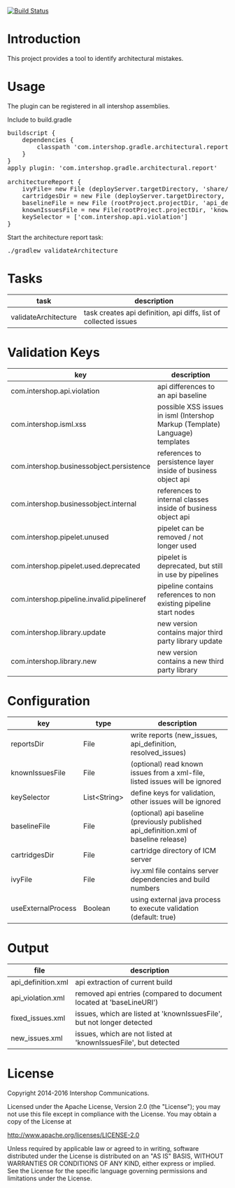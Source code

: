 [![Build Status](https://travis-ci.org/IntershopCommunicationsAG/architectural-report-gradle-plugin.svg?branch=master)](https://travis-ci.org/IntershopCommunicationsAG/architectural-report-gradle-plugin)

# Introduction

This project provides a tool to identify architectural mistakes.

# Usage

The plugin can be registered in all intershop assemblies.

Include to build.gradle
<pre>
buildscript {
    dependencies {
        classpath 'com.intershop.gradle.architectural.report:architectural-report-gradle-plugin:1.2.1'
    }
}
apply plugin: 'com.intershop.gradle.architectural.report'

architectureReport {
    ivyFile= new File (deployServer.targetDirectory, 'share/ivy.xml')
    cartridgesDir = new File (deployServer.targetDirectory, '/share/system/cartridges')
    baselineFile = new File (rootProject.projectDir, 'api_definition_baseline.xml')
    knownIssuesFile = new File(rootProject.projectDir, 'known_issues.xml')
    keySelector = ['com.intershop.api.violation']
}
</pre>

Start the architecture report task:
<pre>
./gradlew validateArchitecture
</pre>

# Tasks

| task                 | description                                                                  |
|----------------------|------------------------------------------------------------------------------|
| validateArchitecture | task creates api definition, api diffs, list of collected issues             |

# Validation Keys

| key                                        | description                                                                  |
|--------------------------------------------|------------------------------------------------------------------------------|
| com.intershop.api.violation                | api differences to an api baseline                                           |
| com.intershop.isml.xss                     | possible XSS issues in isml (Intershop Markup (Template) Language) templates |
| com.intershop.businessobject.persistence   | references to persistence layer inside of business object api                |
| com.intershop.businessobject.internal      | references to internal classes inside of business object api                 |
| com.intershop.pipelet.unused               | pipelet can be removed / not longer used                                     |
| com.intershop.pipelet.used.deprecated      | pipelet is deprecated, but still in use by pipelines                         |
| com.intershop.pipeline.invalid.pipelineref | pipeline contains references to non existing pipeline start nodes            |
| com.intershop.library.update               | new version contains major third party library update                        |
| com.intershop.library.new                  | new version contains a new third party library                               |

# Configuration

| key                | type         | description                                                                |
|--------------------|--------------|----------------------------------------------------------------------------|
| reportsDir         | File         | write reports (new_issues, api_definition, resolved_issues)                |
| knownIssuesFile    | File         | (optional) read known issues from a xml-file, listed issues will be ignored           |
| keySelector        | List&lt;String&gt; | define keys for validation, other issues will be ignored                        |
| baselineFile       | File         | (optional) api baseline (previously published api_definition.xml of baseline release) |
| cartridgesDir      | File         | cartridge directory of ICM server                                          |
| ivyFile            | File         | ivy.xml file contains server dependencies and build numbers                |
| useExternalProcess | Boolean      | using external java process to execute validation (default: true)          |

# Output

| file               | description                                                            |
|--------------------|------------------------------------------------------------------------|
| api_definition.xml | api extraction of current build                                        |
| api_violation.xml  | removed api entries (compared to document located at 'baseLineURI')    |
| fixed_issues.xml   | issues, which are listed at 'knownIssuesFile', but not longer detected |
| new_issues.xml     | issues, which are not listed at 'knownIssuesFile', but detected        |

# License

Copyright 2014-2016 Intershop Communications.

Licensed under the Apache License, Version 2.0 (the "License"); you may not use this file except in compliance with the License. You may obtain a copy of the License at

http://www.apache.org/licenses/LICENSE-2.0

Unless required by applicable law or agreed to in writing, software distributed under the License is distributed on an "AS IS" BASIS, WITHOUT WARRANTIES OR CONDITIONS OF ANY KIND, either express or implied. See the License for the specific language governing permissions and limitations under the License.
